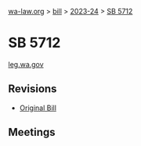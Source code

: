 [wa-law.org](/) > [bill](/bill/) > [2023-24](/bill/2023-24/) > [SB 5712](/bill/2023-24/sb/5712/)

# SB 5712
[leg.wa.gov](https://app.leg.wa.gov/billsummary?BillNumber=5712&Year=2023&Initiative=false)

## Revisions
* [Original Bill](1/)

## Meetings